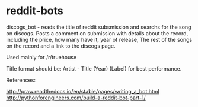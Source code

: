 # reddit-bots
discogs_bot - reads the title of reddit subsmission and searchs for the song on discogs. Posts a comment on submission with details about the record, including the price, how many have it, year of release, The rest of the songs on the record and a link to the discogs page.

Used mainly for /r/truehouse

Title format should be:  Artist - Title (Year) (Label) for best performance.

References:

http://praw.readthedocs.io/en/stable/pages/writing_a_bot.html  
http://pythonforengineers.com/build-a-reddit-bot-part-1/
